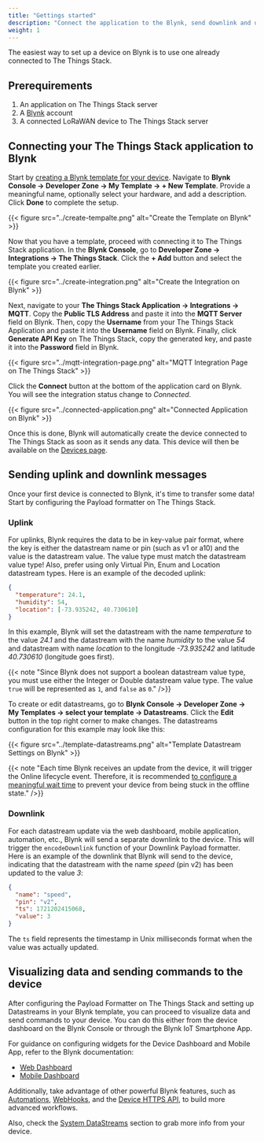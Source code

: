 ```yaml
---
title: "Gettings started"
description: "Connect the application to the Blynk, send downlink and uplink."
weight: 1
---
```


The easiest way to set up a device on Blynk is to use one already connected to The Things Stack.

## Prerequirements
1. An application on The Things Stack server
2. A [Blynk](https://blynk.io/) account
3. A connected LoRaWAN device to The Things Stack server

## Connecting your The Things Stack application to Blynk
Start by [creating a Blynk template for your device](https://docs.blynk.io/en/getting-started/template-quick-setup).
Navigate to **Blynk Console -> Developer Zone -> My Template -> + New Template**.
Provide a meaningful name, optionally select your hardware, and add a description.
Click **Done** to complete the setup.

{{< figure src="../create-tempalte.png" alt="Create the Template on Blynk" >}}

Now that you have a template, proceed with connecting it to The Things Stack application.
In the **Blynk Console**, go to **Developer Zone -> Integrations -> The Things Stack**.
Click the **+ Add** button and select the template you created earlier.

{{< figure src="../create-integration.png" alt="Create the Integration on Blynk" >}}

Next, navigate to your **The Things Stack Application -> Integrations -> MQTT**.
Copy the **Public TLS Address** and paste it into the **MQTT Server** field on Blynk.
Then, copy the **Username** from your The Things Stack Application and paste it into the **Username** field on Blynk.
Finally, click **Generate API Key** on The Things Stack, copy the generated key, and paste it into the **Password** field in Blynk.

{{< figure src="../mqtt-integration-page.png" alt="MQTT Integration Page on The Things Stack" >}}

Click the **Connect** button at the bottom of the application card on Blynk. You will see the integration status change to *Connected*.

{{< figure src="../connected-application.png" alt="Connected Application on Blynk" >}}

Once this is done, Blynk will automatically create the device connected to The Things Stack as soon as it sends any data. This device will then be available on the [Devices page](https://docs.blynk.io/en/blynk.console/devices).

## Sending uplink and downlink messages
Once your first device is connected to Blynk, it's time to transfer some data! Start by configuring the Payload formatter on The Things Stack.

### Uplink
For uplinks, Blynk requires the data to be in key-value pair format, where the key is either the datastream name or pin (such as v1 or a10) and the value is the datastream value.
The value type must match the datastream value type! Also, prefer using only Virtual Pin, Enum and Location datastream types. Here is an example of the decoded uplink:

```json
{
  "temperature": 24.1,
  "humidity": 54,
  "location": [-73.935242, 40.730610]
}
```
In this example, Blynk will set the datastream with the name *temperature* to the value *24.1* and the datastream with the name *humidity* to the value *54* and datastream with name *location* to the longitude *-73.935242* and latitude *40.730610* (longitude goes first).

{{< note "Since Blynk does not support a boolean datastream value type, you must use either the Integer or Double datastream value type. The value `true` will be represented as `1`, and `false` as `0`." />}}

To create or edit datastreams, go to **Blynk Console -> Developer Zone -> My Templates -> select your template -> Datastreams**.
Click the **Edit** button in the top right corner to make changes.
The datastreams configuration for this example may look like this:

{{< figure src="../template-datastreams.png" alt="Template Datastream Settings on Blynk" >}}

{{< note "Each time Blynk receives an update from the device, it will trigger the Online lifecycle event. Therefore, it is recommended [to configure a meaningful wait time](https://docs.blynk.io/en/blynk.console/templates/connection-lifecycle) to prevent your device from being stuck in the offline state." />}}

### Downlink
For each datastream update via the web dashboard, mobile application, automation, etc., Blynk will send a separate downlink to the device.
This will trigger the `encodeDownlink` function of your Downlink Payload formatter.
Here is an example of the downlink that Blynk will send to the device, indicating that the datastream with the name *speed* (pin v2) has been updated to the value *3*:

```json
{
  "name": "speed",
  "pin": "v2",
  "ts": 1721202415068,
  "value": 3
}
```
The `ts` field represents the timestamp in Unix milliseconds format when the value was actually updated.

## Visualizing data and sending commands to the device
After configuring the Payload Formatter on The Things Stack and setting up Datastreams in your Blynk template, you can proceed to visualize data and send commands to your device.
You can do this either from the device dashboard on the Blynk Console or through the Blynk IoT Smartphone App.

For guidance on configuring widgets for the Device Dashboard and Mobile App, refer to the Blynk documentation:
- [Web Dashboard](https://docs.blynk.io/en/blynk.console/templates/dashboard)
- [Mobile Dashboard](https://docs.blynk.io/en/blynk.apps/constructor)

Additionally, take advantage of other powerful Blynk features, such as [Automations](https://docs.blynk.io/en/concepts/automations), [WebHooks](https://docs.blynk.io/en/blynk.console/settings/developers/webhooks), and the [Device HTTPS API](https://docs.blynk.io/en/blynk.cloud/device-https-api), to build more advanced workflows.

Also, check the [System DataStreams](https://docs.blynk.io/en/hardware-guides/the-things-stack/system-datastreams) section to grab more info from your device.
